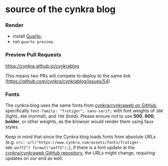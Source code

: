 # source of the cynkra blog

### Render

- install [Quarto](https://quarto.org/docs/get-started/);
- run `quarto preview`.

### Preview Pull Requests

https://cynkra.github.io/cynkrablog

This means two PRs will compete to deploy to the same link (https://github.com/cynkra/cynkrablog/issues/54).

### Fonts

The cynkra blog uses the same fonts from [cynkra/cynkraweb on GitHub](https://github.com/cynkra/cynkraweb/blob/main/www/user/_fonts.scss), specifically `font-family: "frutiger", sans-serif;` with font weights of `300` (light), `400` (normal), and `700` (bold). Please ensure not to use **500**, **600**, **bolder**, or other weights, as the browser would render them using faux styles.

Keep in mind that since the Cynkra blog loads fonts from absolute URLs (e.g. `src: url("https://www.cynkra.com/assets/fonts/frutiger-400.woff2") format("woff2");`), if there is a font update at the [cynkra/cynkraweb GitHub repository](https://github.com/cynkra/cynkraweb/), the URLs might change, requiring updates on our end as well.
